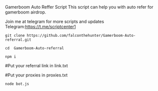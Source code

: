 Gamerboom Auto Reffer Script
This script can help you with auto refer for gamerboom airdrop.

Join me at telegram for more scripts and updates
Telegram:https://t.me/scriptcenter1
```
git clone https://github.com/falconthehunter/Gamerboom-Auto-referral.git
```
```
cd  Gamerboom-Auto-referral
```
```
npm i
```

#Put your referral link in link.txt


#Put your proxies in proxies.txt

```
node bot.js
```
